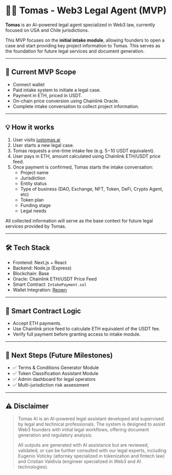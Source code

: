 # 🧑‍⚖️ Tomas - Web3 Legal Agent (MVP)

**Tomas** is an AI-powered legal agent specialized in Web3 law, currently focused on USA and Chile jurisdictions.

This MVP focuses on the **initial intake module**, allowing founders to open a case and start providing key project information to Tomas. This serves as the foundation for future legal services and document generation.

---

## 🎯 Current MVP Scope

- Connect wallet
- Paid intake system to initiate a legal case.
- Payment in ETH, priced in USDT.
- On-chain price conversion using Chainlink Oracle.
- Complete intake conversation to collect project information.

---

## 💡 How it works

1. User visits [iustomas.ai](iustomas.ai)
2. User starts a new legal case.
3. Tomas requests a one-time intake fee (e.g. $5-$10 USDT equivalent).
4. User pays in ETH, amount calculated using Chainlink ETH/USDT price feed.
5. Once payment is confirmed, Tomas starts the intake conversation:
   - Project name
   - Jurisdiction
   - Entity status
   - Type of business (DAO, Exchange, NFT, Token, DeFi, Crypto Agent, etc)
   - Token plan
   - Funding stage
   - Legal needs

All collected information will serve as the base context for future legal services provided by Tomas.

---

## 🛠 Tech Stack

- Frontend: Next.js + React
- Backend: Node.js (Express)
- Blockchain: Base
- Oracle: Chainlink ETH/USDT Price Feed
- Smart Contract: `IntakePayment.sol`
- Wallet Integration: [Reown](https://reown.com/)

---

## 🔐 Smart Contract Logic

- Accept ETH payments.
- Use Chainlink price feed to calculate ETH equivalent of the USDT fee.
- Verify full payment before granting access to intake module.

---

## 🔮 Next Steps (Future Milestones)

- ✅ Terms & Conditions Generator Module
- ✅ Token Classification Assistant Module
- ✅ Admin dashboard for legal operators
- ✅ Multi-jurisdiction risk assessment

---

## ⚠ Disclaimer

> Tomas AI is an AI-powered legal assistant developed and supervised by legal and technical professionals. The system is designed to assist Web3 founders with initial legal workflows, offering document generation and regulatory analysis.
>
> All outputs are generated with AI assistance but are reviewed, validated, or can be further consulted with our legal experts, including Eugenio Voticky (attorney specialized in tokenization and fintech law) and Cristian Valdivia (engineer specialized in Web3 and AI technologies).
